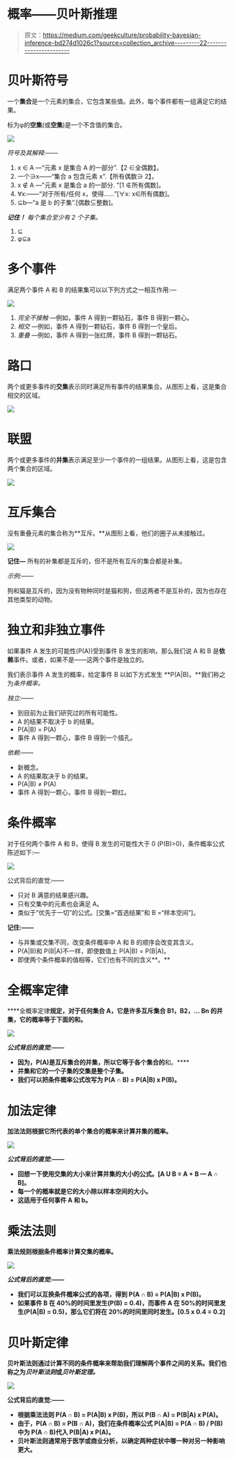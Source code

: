 # 概率——贝叶斯推理

> 原文：<https://medium.com/geekculture/probability-bayesian-inference-bd274d1026c1?source=collection_archive---------22----------------------->

# 贝叶斯符号

一个**集合**是一个元素的集合，它包含某些值。此外，每个事件都有一组满足它的结果。

标为φ的**空集**(或**空集**)是一个不含值的集合。

![](img/8733ce85f15be73ea8ce49d4938b3f79.png)

*符号及其解释:——*

1.  x ∈ A —“元素 x 是集合 A 的一部分”.【2 ∈全偶数】。
2.  一个∋x——“集合 a 包含元素 x”.【所有偶数∋ 2】。
3.  x ∉ A —"元素 x 是集合 a 的一部分. "[1 ∉所有偶数]。
4.  ∀x:——“对于所有/任何 x，使得……”[∀x: x∈所有偶数]。
5.  ⊆b—“a 是 b 的子集”.[偶数⊆整数]。

***记住！*** *每个集合至少有 2 个子集。*

1.  ⊆
2.  φ⊆a

# 多个事件

满足两个事件 A 和 B 的结果集可以以下列方式之一相互作用:—

![](img/a4a342085a832fe48ace34e466a2b251.png)

1.  *完全不接触* —例如，事件 A 得到一颗钻石，事件 B 得到一颗心。
2.  *相交* —例如，事件 A 得到一颗钻石，事件 B 得到一个皇后。
3.  *重叠* —例如，事件 A 得到一张红牌，事件 B 得到一颗钻石。

# **路口**

两个或更多事件的**交集**表示同时满足所有事件的结果集合。从图形上看，这是集合相交的区域。

![](img/1f9dfc7554202bd01e85bc405d82d614.png)

# 联盟

两个或更多事件的**并集**表示满足至少一个事件的一组结果。从图形上看，这是包含两个集合的区域。

![](img/d8a703ecc7fcf8618a22c161ded03da6.png)

# 互斥集合

没有重叠元素的集合称为**互斥。**从图形上看，他们的圈子从未接触过。

![](img/efc0a7e3c396f4e883b6c81aa019ba76.png)

**记住—** 所有的补集都是互斥的，但不是所有互斥的集合都是补集。

*示例:——*

狗和猫是互斥的，因为没有物种同时是猫和狗，但这两者不是互补的，因为也存在其他类型的动物。

# **独立和非独立事件**

如果事件 A 发生的可能性(P(A))受到事件 B 发生的影响，那么我们说 A 和 B 是**依赖**事件。或者，如果不是——这两个事件是独立的。

我们表示事件 A 发生的概率，给定事件 B 以如下方式发生 **P(A|B)。**我们称之为*条件概率。*

*独立:——*

*   到目前为止我们研究过的所有可能性。
*   A 的结果不取决于 b 的结果。
*   P(A|B) = P(A)
*   事件 A 得到一颗心，事件 B 得到一个插孔。

*依赖:——*

*   新概念。
*   A 的结果取决于 b 的结果。
*   P(A|B) ≠ P(A)
*   事件 A 得到一颗心，事件 B 得到一颗红。

# 条件概率

对于任何两个事件 A 和 B，使得 B 发生的可能性大于 0 (P(B)>0)，条件概率公式陈述如下:—

![](img/0080dafe4f7d412eebc397c925b738c3.png)

公式背后的直觉:——

*   只对 B 满意的结果感兴趣。
*   只有交集中的元素也会满足 A。
*   类似于“优先于一切”的公式。[交集=“首选结果”和 B =“样本空间”]。

**记住:——**

*   与并集或交集不同，改变条件概率中 A 和 B 的顺序会改变其含义。
*   P(A|B)和 P(B|A)不一样，即使数值上 P(A|B) = P(B|A)。
*   即使两个条件概率的值相等，它们也有不同的含义**。**

# **全概率定律**

****全概率定律**规定，对于任何集合 A，它是许多互斥集合 B1，B2，… Bn 的并集，它的概率等于下面的和。**

**![](img/b8954ab7cade23b1c9f4f482bf048682.png)**

***公式背后的直觉:——***

*   **因为，P(A)是互斥集合的并集，所以它等于各个集合的**和。****
*   **并集和它的一个子集的交集是整个子集。**
*   **我们可以把条件概率公式改写为 P(A ∩ B) = P(A|B) x P(B)。**

# **加法定律**

**加法法则根据它所代表的单个集合的概率来计算并集的概率。**

**![](img/cabb8b0b339858a5b686e87d3c42f403.png)**

***公式背后的直觉:——***

*   **回想一下使用交集的大小来计算并集的大小的公式。[A U B = A + B — A ∩ B]。**
*   **每一个的概率就是它的大小除以样本空间的大小。**
*   **这适用于任何事件 A 和 b。**

# **乘法法则**

**乘法规则根据条件概率计算交集的概率。**

**![](img/158c2c3b4165e84679385f3c53ba21f0.png)**

***公式背后的直觉:——***

*   **我们可以互换条件概率公式的各项，得到 P(A ∩ B) = P(A|B) x P(B)。**
*   **如果事件 B 在 40%的时间里发生(P(B) = 0.4)，而事件 A 在 50%的时间里发生(P(A|B) = 0.5)，那么它们将在 20%的时间里同时发生。[0.5 x 0.4 = 0.2]**

# **贝叶斯定律**

**贝叶斯法则通过计算不同的条件概率来帮助我们理解两个事件之间的关系。我们也称之为*贝叶斯法则*或*贝叶斯定理。***

**![](img/48163fd0270fde54bf296075603525dd.png)**

**公式背后的直觉:——**

*   **根据乘法法则 P(A ∩ B) = P(A|B) x P(B)，所以 P(B ∩ A) = P(B|A) x P(A)。**
*   **由于，P(A ∩ B) = P(B ∩ A)，我们在条件概率公式 P(A|B) = P(A ∩ B) / P(B)中为 P(A ∩ B)代入 P(B|A) x P(A)。**
*   **贝叶斯法则通常用于医学或商业分析，以确定两种症状中哪一种对另一种影响更大。**